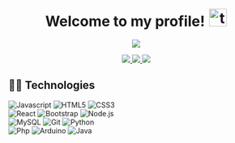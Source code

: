 <h1 align="center">
  Welcome to my profile!
  <img style="margin-left: 2px; margin-top: 5px" alt="togepi" src="./assets/togepi.gif" width="35" height="35" />
</h1>

<p style="position: relative; z-index: 1;"  align="center">
  <img src="https://readme-typing-svg.herokuapp.com?font=Fira+Code&size=22&duration=4000&color=A471CF&lines=Junior+Fullstack+Web+Developer;Willing+to+learn+new+things!" />
</p>

<p style="position: relative; z-index: 1;"  align="center">
  <a href="mailto:yasir12bouazzati@gmail.com">
    <img src="https://img.shields.io/badge/GMAIL-e81744?&style=for-the-badge&logo=gmail&logoColor=white" />
  </a>
   <a href="https://www.linkedin.com/in/yasir-el-bouazzati-1846832a1/" target="_blank">
    <img src="https://img.shields.io/badge/linkedin-%230077B5.svg?&style=for-the-badge&logo=linkedin&logoColor=white" />
  </a>
   <a href="https://www.instagram.com/yasirelbouazzati/" target="_blank">
    <img src="https://img.shields.io/badge/instagram-ff0080.svg?&style=for-the-badge&logo=instagram&logoColor=white" />
  </a>
</p>

## 👨‍💻 Technologies 


<div>
  <img alt="Javascript" src="https://img.shields.io/badge/-Javascript-ffcd00?style=flat-square&logo=javascript&logoColor=black">
  <img alt="HTML5" src="https://img.shields.io/badge/-HTML5-ff5324?style=flat-square&logo=html5&logoColor=white">
  <img alt="CSS3" src="https://img.shields.io/badge/-CSS3-0766f5?style=flat-square&logo=css3&logoColor=white">
</div>
<div>
  <img alt="React" src="https://img.shields.io/badge/-React-00aff0?style=flat-square&logo=react&logoColor=white">
  <img alt="Bootstrap" src="https://img.shields.io/badge/-Bootstrap-7930d9?style=flat-square&logo=bootstrap&logoColor=white">
  <img alt="Node.js" src="https://img.shields.io/badge/-Node.js-3a9e48?style=flat-square&logo=node.js&logoColor=white">
</div>
<div>
  <img alt="MySQL" src="https://img.shields.io/badge/-MySQL-0766f5?style=flat-square&logo=mysql&logoColor=white">
  <img alt="Git" src="https://img.shields.io/badge/-Git-ff5324?style=flat-square&logo=git&logoColor=white">
  <img alt="Python" src="https://img.shields.io/badge/-Python-0766f5?style=flat-square&logo=python&logoColor=white">
</div>
<div>
  <img alt="Php" src="https://img.shields.io/badge/-Php-7930d9?style=flat-square&logo=php&logoColor=white">
    <img alt="Arduino" src="https://img.shields.io/badge/-Arduino-00aff0?style=flat-square&logo=arduino&logoColor=white">
     <img alt="Java" src="https://img.shields.io/badge/-Java-00aff0?style=flat-square&logo=java&logoColor=white">
</div>


</p>
